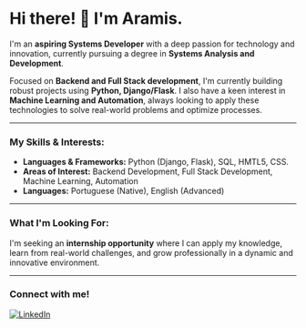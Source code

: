 # Hi there! 👋 I'm Aramis.

I'm an **aspiring Systems Developer** with a deep passion for technology and innovation, currently pursuing a degree in **Systems Analysis and Development**.

Focused on **Backend and Full Stack development**, I'm currently building robust projects using **Python, Django/Flask**. I also have a keen interest in **Machine Learning and Automation**, always looking to apply these technologies to solve real-world problems and optimize processes.

---

### My Skills & Interests:

* **Languages & Frameworks:** Python (Django, Flask), SQL, HMTL5, CSS.
* **Areas of Interest:** Backend Development, Full Stack Development, Machine Learning, Automation
* **Languages:** Portuguese (Native), English (Advanced)

---

### What I'm Looking For:

I'm seeking an **internship opportunity** where I can apply my knowledge, learn from real-world challenges, and grow professionally in a dynamic and innovative environment.

---

### Connect with me!

[![LinkedIn](https://img.shields.io/badge/LinkedIn-0077B5?style=for-the-badge&logo=linkedin&logoColor=white)](www.linkedin.com/in/aramis-alves)

  
<!---
Aramisbr/Aramisbr is a ✨ special ✨ repository because its `README.md` (this file) appears on your GitHub profile.
You can click the Preview link to take a look at your changes.
--->
